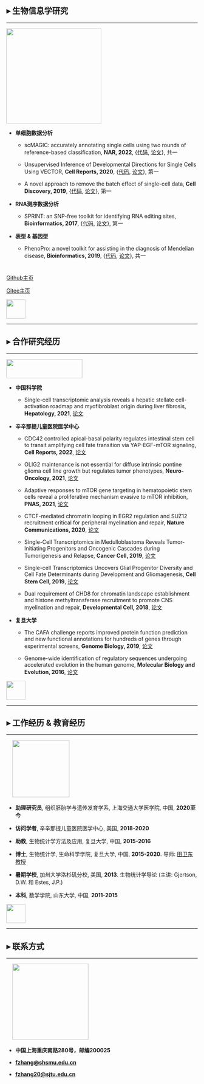 ## ▸ 生物信息学研究

---------------------------------------

<img src="https://fzhang.bioinfo-lab.com/img/bioinfo_logo.png" width="250">

* **单细胞数据分析**

    * scMAGIC: accurately annotating single cells using two rounds of reference-based classification, **NAR, 2022**, {[代码](https://github.com/TianLab-Bioinfo/scMAGIC), [论文](https://doi.org/10.1093/nar/gkab1275)}, 共一
    
    * Unsupervised Inference of Developmental Directions for Single Cells Using VECTOR, **Cell Reports, 2020**, {[代码](https://github.com/jumphone/Vector), [论文](https://doi.org/10.1016/j.celrep.2020.108069)}, 第一

    * A novel approach to remove the batch effect of single-cell data, **Cell Discovery, 2019**, {[代码](https://github.com/jumphone/BEER), [论文](https://doi.org/10.1038/s41421-019-0114-x)}, 第一

* **RNA测序数据分析**

    * SPRINT: an SNP-free toolkit for identifying RNA editing sites, **Bioinformatics, 2017**, {[代码](https://github.com/jumphone/SPRINT), [论文](https://doi.org/10.1093/bioinformatics/btx473)}, 第一

* **表型 & 基因型**

    * PhenoPro: a novel toolkit for assisting in the diagnosis of Mendelian disease, **Bioinformatics, 2019**, {[代码](https://github.com/jumphone/PhenoPro), [论文](https://doi.org/10.1093/bioinformatics/btz100)}, 共一
    
    
<img src="https://fzhang.bioinfo-lab.com/img/white.png" height="10">

[Github主页](https://github.com/jumphone/)

[Gitee主页](https://gitee.com/jumphone/)

<img src="https://fzhang.bioinfo-lab.com/img/white.png" height="50">

---------------------------------------

## ▸ 合作研究经历

---------------------------------------

<img src="https://fzhang.bioinfo-lab.com/img/colla_logo.png" width="200" height="50">

* **中国科学院**
  
  * Single-cell transcriptomic analysis reveals a hepatic stellate cell-activation roadmap and myofibroblast origin during liver fibrosis, **Hepatology, 2021**, [论文](https://doi.org/10.1002/hep.31987)


* **辛辛那提儿童医院医学中心**
    
    * CDC42 controlled apical-basal polarity regulates intestinal stem cell to transit amplifying cell fate transition via YAP-EGF-mTOR signaling, **Cell Reports, 2022**, [论文](https://doi.org/10.1016/j.celrep.2021.110009)

    * OLIG2 maintenance is not essential for diffuse intrinsic pontine glioma cell line growth but regulates tumor phenotypes, **Neuro-Oncology, 2021**, [论文](https://doi.org/10.1093/neuonc/noab016)

    * Adaptive responses to mTOR gene targeting in hematopoietic stem cells reveal a proliferative mechanism evasive to mTOR inhibition, **PNAS, 2021**, [论文](https://www.pnas.org/content/118/1/e2020102118)
    
    * CTCF-mediated chromatin looping in EGR2 regulation and SUZ12 recruitment critical for peripheral myelination and repair, **Nature Communications, 2020**, [论文](https://doi.org/10.1038/s41467-020-17955-2)

    * Single-Cell Transcriptomics in Medulloblastoma Reveals Tumor-Initiating Progenitors and Oncogenic Cascades during Tumorigenesis and Relapse, **Cancer Cell, 2019**, [论文](https://doi.org/10.1016/j.ccell.2019.07.009)

    * Single-cell Transcriptomics Uncovers Glial Progenitor Diversity and Cell Fate Determinants during Development and Gliomagenesis, **Cell Stem Cell, 2019**, [论文](https://doi.org/10.1016/j.stem.2019.03.006)

    * Dual requirement of CHD8 for chromatin landscape establishment and histone methyltransferase recruitment to promote CNS myelination and repair, **Developmental Cell, 2018**, [论文](https://doi.org/10.1016/j.devcel.2018.05.022)


* **复旦大学**

    * The CAFA challenge reports improved protein function prediction and new functional annotations for hundreds of genes through experimental screens, **Genome Biology, 2019**, [论文](https://doi.org/10.1186/s13059-019-1835-8)

    * Genome-wide identification of regulatory sequences undergoing accelerated evolution in the human genome, **Molecular Biology and Evolution, 2016**, [论文](https://doi.org/10.1093/molbev/msw128)

<img src="https://fzhang.bioinfo-lab.com/img/white.png" height="50">

---------------------------------------

## ▸ 工作经历 & 教育经历

---------------------------------------

&nbsp;&nbsp;&nbsp;&nbsp;<img src="https://fzhang.bioinfo-lab.com/img/jiaotong_logo.png" width="150">

* **助理研究员**, 组织胚胎学与遗传发育学系, 上海交通大学医学院, 中国, **2020至今**

* **访问学者**, 辛辛那提儿童医院医学中心, 美国, **2018-2020**

* **助教**, 生物统计学方法及应用, 复旦大学, 中国, **2015-2016**

* **博士**, 生物统计学, 生命科学学院, 复旦大学, 中国, **2015-2020**. 导师: [田卫东 教授](https://life.fudan.edu.cn/9f/60/c31283a368480/page.htm)

* **暑期学校**, 加州大学洛杉矶分校, 美国, **2013**. 生物统计学导论 (主讲: Gjertson, D.W. 和 Estes, J.P.)

* **本科**, 数学学院, 山东大学, 中国, **2011-2015** 

<img src="https://fzhang.bioinfo-lab.com/img/white.png" height="50">

---------------------------------------

## ▸ 联系方式

---------------------------------------

&nbsp;&nbsp;&nbsp;&nbsp;<img src="https://fzhang.bioinfo-lab.com/img/email_logo.png" width="200">

* **中国上海重庆南路280号，邮编200025**

* **fzhang@shsmu.edu.cn**

* **fzhang20@sjtu.edu.cn**
